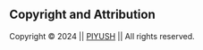 ## Copyright and Attribution

Copyright © 2024 || <a href="https://wa.me/918777033301">PIYUSH</a> || All rights reserved.
